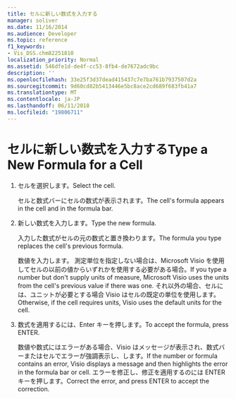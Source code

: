 ```yaml
---
title: セルに新しい数式を入力する
manager: soliver
ms.date: 11/16/2014
ms.audience: Developer
ms.topic: reference
f1_keywords:
- Vis_DSS.chm82251810
localization_priority: Normal
ms.assetid: 546dfe1d-de4f-cc53-8fb4-de7672adc9bc
description: ''
ms.openlocfilehash: 33e25f3d37dead415437c7e7ba761b7937507d2a
ms.sourcegitcommit: 9d60cd82b5413446e5bc8ace2cd689f683fb41a7
ms.translationtype: MT
ms.contentlocale: ja-JP
ms.lasthandoff: 06/11/2018
ms.locfileid: "19806711"
---
```

# <a name="type-a-new-formula-for-a-cell"></a><span data-ttu-id="9f744-102">セルに新しい数式を入力する</span><span class="sxs-lookup"><span data-stu-id="9f744-102">Type a New Formula for a Cell</span></span>

1. <span data-ttu-id="9f744-103">セルを選択します。</span><span class="sxs-lookup"><span data-stu-id="9f744-103">Select the cell.</span></span>
    
    <span data-ttu-id="9f744-104">セルと数式バーにセルの数式が表示されます。</span><span class="sxs-lookup"><span data-stu-id="9f744-104">The cell's formula appears in the cell and in the formula bar.</span></span>
    
2. <span data-ttu-id="9f744-105">新しい数式を入力します。</span><span class="sxs-lookup"><span data-stu-id="9f744-105">Type the new formula.</span></span>
    
    <span data-ttu-id="9f744-106">入力した数式がセルの元の数式と置き換わります。</span><span class="sxs-lookup"><span data-stu-id="9f744-106">The formula you type replaces the cell's previous formula.</span></span>
    
    <span data-ttu-id="9f744-107">数値を入力します。 測定単位を指定しない場合は、Microsoft Visio を使用してセルの以前の値からいずれかを使用する必要がある場合。</span><span class="sxs-lookup"><span data-stu-id="9f744-107">If you type a number but don't supply units of measure, Microsoft Visio uses the units from the cell's previous value if there was one.</span></span> <span data-ttu-id="9f744-108">それ以外の場合、セルには、ユニットが必要とする場合 Visio はセルの既定の単位を使用します。</span><span class="sxs-lookup"><span data-stu-id="9f744-108">Otherwise, if the cell requires units, Visio uses the default units for the cell.</span></span>
    
3. <span data-ttu-id="9f744-109">数式を適用するには、Enter キーを押します。</span><span class="sxs-lookup"><span data-stu-id="9f744-109">To accept the formula, press ENTER.</span></span>
    
    <span data-ttu-id="9f744-110">数値や数式にはエラーがある場合、Visio はメッセージが表示され、数式バーまたはセルでエラーが強調表示し、します。</span><span class="sxs-lookup"><span data-stu-id="9f744-110">If the number or formula contains an error, Visio displays a message and then highlights the error in the formula bar or cell.</span></span> <span data-ttu-id="9f744-111">エラーを修正し、修正を適用するのには ENTER キーを押します。</span><span class="sxs-lookup"><span data-stu-id="9f744-111">Correct the error, and press ENTER to accept the correction.</span></span>
    

